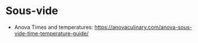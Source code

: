 # Sous-vide

* Anova Times and temperatures: https://anovaculinary.com/anova-sous-vide-time-temperature-guide/